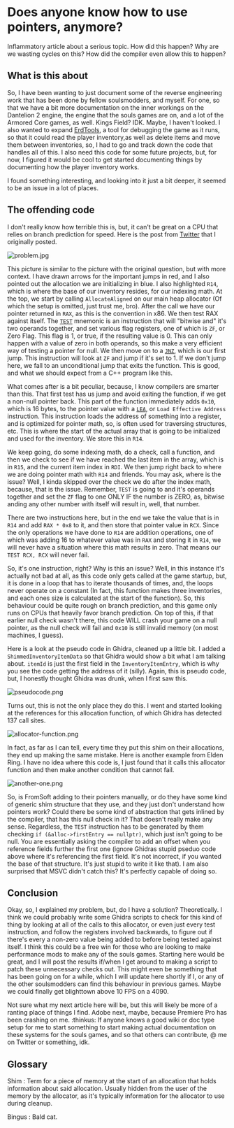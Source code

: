 # Does anyone know how to use pointers, anymore?
Inflammatory article about a serious topic. How did this happen? Why are we wasting cycles on this? How did the compiler
even allow this to happen?

## What is this about
So, I have been wanting to just document some of the reverse engineering work that has been done by fellow soulsmodders,
and myself. For one, so that we have a bit more documentation on the inner workings on the Dantelion 2 engine, the engine
that the souls games are on, and a lot of the Armored Core games, as well. Kings Field? IDK. Maybe, I haven't looked. I also
wanted to expand [ErdTools](https://github.com/Nordgaren/Erd-Tools/tree/main), a tool for debugging the game as it runs, 
so that it could read the player inventory,as well as delete items and move them between inventories, so, I had to go and 
track down the code that handles all of this. I also need this code for some future projects, but, for now, I figured it 
would be cool to get started documenting things by documenting how the player inventory works.  

I found something interesting, and looking into it just a bit deeper, it seemed to be an issue in a lot of places.

## The offending code
I don't really know how terrible this is, but, it can't be great on a CPU that relies on branch prediction for speed. Here
is the post from [Twitter](https://x.com/NotNordgaren/status/1827627823454171535) that I originally posted.

![problem.jpg](problem.png)

This picture is similar to the picture with the original question, but with more context. I have drawn arrows for the important
jumps in red, and I also pointed out the allocation we are initializing in blue. I also highlighted `R14`, which is where 
the base of our inventory resides, for our indexing math. At the top, we start by calling `AllocateAligned` on our main
heap allocator (Of which the setup is omitted, just trust me, bro). After the call we have our pointer returned in `RAX`, 
as this is the convention in x86. We then test RAX against itself. The [`TEST`](https://www.felixcloutier.com/x86/test) mnemonic
is an instruction that will "bitwise and" it's two operands together, and set various flag registers, one of which is `ZF`, or Zero 
Flag. This flag is 1, or true, if the resulting value is 0. This can only happen with a value of zero in both operands,
so this make a very efficient way of testing a pointer for null. We then move on to a [`JNZ`](https://www.felixcloutier.com/x86/jcc), 
which is our first jump. This instruction will look at `ZF` and jump if it's set to 1. If we don't jump here, we fall to 
an unconditional jump that exits the function. This is good, and what we should expect from a C++ program like this.

What comes after is a bit peculiar, because, I know compilers are smarter than this. That first test has us jump and avoid
exiting the function, if we get a non-null pointer back. This part of the function immediately adds `0x10`, which is 16 bytes,
to the pointer value with a [`LEA`](https://www.felixcloutier.com/x86/lea), or `Load Effective Address` instruction. This 
instruction loads the address of something into a register, and is optimized for pointer math, so, is often used for traversing
structures, etc. This is where the start of the actual array that is going to be initialized and used for the inventory. We
store this in `R14`.

We keep going, do some indexing math, do a check, call a function, and then we check to see if we have reached the last
item in the array, which is in `R15`, and the current item index in `RDI`. We then jump right back to where we are doing
pointer math with `R14` and friends. You may ask, where is the issue? Well, I kinda skipped over the check we do after the
index math, because, that is the issue. Remember, `TEST` is going to and it's operands together and set the `ZF` flag to
one ONLY IF the number is ZERO, as, bitwise anding any other number with itself will result in, well, that number.

There are two instructions here, but in the end we take the value that is in `R14` and add `RAX * 0x8` to it, and then store
that pointer value in `RCX`. Since the only operations we have done to `R14` are addition operations, one of which was adding
16 to whatever value was in `RAX` and storing it in `R14`, we will never have a situation where this math results in zero.
That means our `TEST RCX, RCX` will never fail. 

So, it's one instruction, right? Why is this an issue? Well, in this instance it's actually not bad at all, as this code 
only gets called at the game startup, but, it is done in a loop that has to iterate thousands of times, and, the loops never 
operate on a constant (In fact, this function makes three inventories, and each ones size is calculated at the start of the 
function). So, this behaviour could be quite rough on branch prediction, and this game only runs on CPUs that heavily favor 
branch prediction. On top of this, if that earlier null check wasn't there, this code WILL crash your game on a null pointer, 
as the null check will fail and `0x10` is still invalid memory (on most machines, I guess).

Here is a look at the pseudo code in Ghidra, cleaned up a little bit. I added a `ShimmedInventoryItemData` so that Ghidra
would show a bit what I am talking about. `itemId` is just the first field in the `InventoryItemEntry`, which is why you
see the code getting the address of it (silly). Again, this is pseudo code, but, I honestly thought Ghidra was drunk, when
I first saw this.

![pseudocode.png](pseudocode.png)

Turns out, this is not the only place they do this. I went and started looking at the references for this allocation function,
of which Ghidra has detected 137 call sites.

![allocator-function.png](allocator-function.png)

In fact, as far as I can tell, every time they put this shim on their allocations, they end up making the same mistake. Here
is another example from Elden Ring. I have no idea where this code is, I just found that it calls this allocator function
and then make another condition that cannot fail.

![another-one.png](another-one.png)


So, is FromSoft adding to their pointers manually, or do they have some kind of generic shim structure that they use, and 
they just don't understand how pointers work? Could there be some kind of abstraction that gets inlined by the compiler,
that has this null check in it? That doesn't really make any sense. Regardless, the `TEST` instruction has to be generated
by them checking `if (&alloc->firstEntry == nullptr)`, which just isn't going to be null. You are essentially asking the
compiler to add an offset when you reference fields further the first one (ignore Ghidras stupid pseduo code above where
it's referencing the first field. It's not incorrect, if you wanted the base of that structure. It's just stupid to write
it like that). I am also surprised that MSVC didn't catch this? It's perfectly capable of doing so. 

## Conclusion
Okay, so, I explained my problem, but, do I have a solution? Theoretically. I think we could probably write some Ghidra scripts
to check for this kind of thing by looking at all of the calls to this allocator, or even just every test instruction, and 
follow the registers involved backwards, to figure out if there's every a non-zero value being added to before being tested
against itself. I think this could be a free win for those who are looking to make performance mods to make any of the souls
games. Starting here would be great, and I will post the results if/when I get around to making a script to patch these unnecessary
checks out. This might even be something that has been going on for a while, which I will update here shortly if I, or any
of the other soulsmodders can find this behaviour in previous games.  Maybe we could finally get blighttown above 10 FPS 
on a 4090.

Not sure what my next article here will be, but this will likely be more of a ranting place of things I find. Adobe next,
maybe, because Premiere Pro has been crashing on me. :thinkus: If anyone knows a good wiki or doc type setup for me to
start something to start making actual documentation on these systems for the souls games, and so that others can contribute,
@ me on Twitter or something, idk.

## Glossary

Shim
: Term for a piece of memory at the start of an allocation that holds information about said allocation. Usually hidden
from the user of the memory by the allocator, as it's typically information for the allocator to use during cleanup.

Bingus
: Bald cat.
